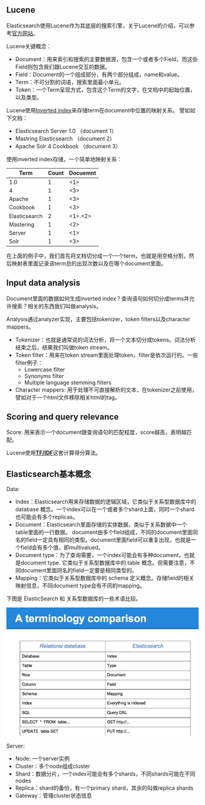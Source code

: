 ## Lucene

Elasticsearch使用Lucene作为其底层的搜索引擎，关于Lucene的介绍，可以参考[官方网站](http://lucene.apache.org)。

Lucene关键概念：

+ Document：用来索引和搜索的主要数据源，包含一个或者多个Field，而这些Field则包含我们跟Lucene交互的数据。
+ Field：Document的一个组成部分，有两个部分组成，name和value。
+ Term：不可分割的词语，搜索里面最小单元。
+ Token：一个Term呈现方式，包含这个Term的文字，在文档中的起始位置，以及类型。

Lucene使用[Inverted index](http://en.wikipedia.org/wiki/Inverted_index)来存储term在document中位置的映射关系。
譬如如下文档：

- Elasticsearch Server 1.0 （document 1）
- Mastring Elasticsearch （document 2）
- Apache Solr 4 Cookbook （document 3）

使用inverted index存储，一个简单地映射关系：

|Term|Count|Docuemnt|
|----|-----|--------|
|1.0|1|\<1\>|
|4|1|\<3\>|
|Apache|1|\<3\>|
|Cookbook|1|\<3\>|
|Elasticsearch|2|\<1\>.\<2\>|
|Mastering|1|\<2\>|
|Server|1|\<1\>|
|Solr|1|\<3\>|

在上面的例子中，我们首先将文档切分成一个一个term，也就是用空格分割，然后映射表里面记录该term总的出现次数以及在哪个document里面。

## Input data analysis

Document里面的数据如何生成inverted index？查询语句如何切分成terms并允许搜索？相关的东西我们叫做analysis。

Analysis通过analyzer实现，主要包括tokenizer，token filters以及character mappers。

+ Tokenizer：也就是通常说的词法分析，将一个文本切分成tokens。词法分析结束之后，结果我们叫做token stream。
+ Token filter：用来在token stream里面处理token，filter是依次运行的。一些filter例子：
    + Lowercase filter
    + Synonyms filter
    + Multiple language stemming filters
+ Character mappers: 用于处理不可直接解析的文本，在tokenizer之前使用，譬如对于一个html文件移除相关html的tag。

## Scoring and query relevance

Score: 用来表示一个document跟查询语句的匹配程度，score越高，表明越匹配。

Lucene使用[**TF/IDF**](http://en.wikipedia.org/wiki/Tf–idf)这套计算得分算法。

## Elasticsearch基本概念

Data:

+ Index：Elasticsearch用来存储数据的逻辑区域，它类似于关系型数据库中的database 概念。一个index可以在一个或者多个shard上面，同时一个shard也可能会有多个replicas。
+ Document：Elasticsearch里面存储的实体数据，类似于关系数据中一个table里面的一行数据。
document由多个field组成，不同的document里面同名的field一定具有相同的类型。document里面field可以重复出现，也就是一个field会有多个值，即multivalued。
+ Document type：为了查询需要，一个index可能会有多种document，也就是document type. 它类似于关系型数据库中的 table 概念。但需要注意，不同document里面同名的field一定要是相同类型的。
+ Mapping：它类似于关系型数据库中的 schema 定义概念。存储field的相关映射信息，不同document type会有不同的mapping。

下图是 ElasticSearch 和 关系型数据库的一些术语比较。

![](./data/comparison.png)

Server:

+ Node: 一个server实例
+ Cluster：多个node组成cluster
+ Shard：数据分片，一个index可能会有多个shards，不同shards可能在不同nodes
+ Replica：shard的备份，有一个primary shard，其余的叫做replica shards
+ Gateway：管理cluster状态信息


